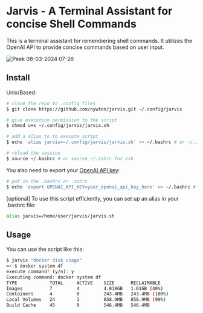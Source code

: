 # Jarvis - A Terminal Assistant for concise Shell Commands

This is a terminal assistant for remembering shell commands. It utilizes the OpenAI API to provide concise commands based on user input.

![Peek 08-03-2024 07-26](https://github.com/nywton/jarvis/assets/6857918/797f3f14-5d9b-4eaa-87e0-2e591313deee)


## Install

Unix/Based:

```bash
# clone the repo to .config files
$ git clone https://github.com/nywton/jarvis.git ~/.config/jarvis

# give execution permission to the script
$ chmod u+x ~/.config/jarvis/jarvis.sh

# add a alias to to execute script
$ echo 'alias jarvis=~/.config/jarvis/jarvis.sh' >> ~/.bashrc # or ~/.zshrc for zsh

# reload the session
$ source ~/.bashrc # or source ~/.zshrc for zsh
```
You also need to export your [OpenAI API key](https://help.openai.com/en/articles/4936850-where-do-i-find-my-openai-api-key):

```bash
# put in the .bashrc or .zshrc
$ echo 'export OPENAI_API_KEY=your_openai_api_key_here' >> ~/.bashrc # or ~/.zshrc for zsh
```

[optional] To use this script efficiently, you can set up an alias in your .bashrc file:

```bash
alias jarvis=/home/user/jarvis/jarvis.sh
```
## Usage
You can use the script like this:

```bash
$ jarvis "docker disk usage"                                                                    
=> $ docker system df
execute command? (y/n): y
Executing command: docker system df
TYPE            TOTAL     ACTIVE    SIZE      RECLAIMABLE
Images          7         4         4.018GB   1.61GB (40%)
Containers      4         0         243.4MB   243.4MB (100%)
Local Volumes   24        1         858.9MB   858.9MB (99%)
Build Cache     45        0         546.4MB   546.4MB 
```



